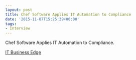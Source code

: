 ```yaml
---
layout: post
title: Chef Software Applies IT Automation to Compliance
date: '2015-11-07T15:25:39+00:00'
tags:
- Interview
---
```

Chef Software Applies IT Automation to Compliance.

[IT Business Edge][1]

[1]:	http://www.itbusinessedge.com/blogs/it-unmasked/chef-software-applies-it-automation-to-compliance.html